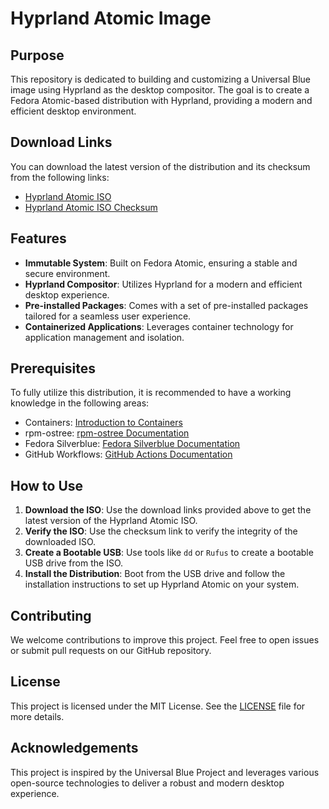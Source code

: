 # Hyprland Atomic Image

## Purpose
This repository is dedicated to building and customizing a Universal Blue image using Hyprland as the desktop compositor. The goal is to create a Fedora Atomic-based distribution with Hyprland, providing a modern and efficient desktop environment.

## Download Links
You can download the latest version of the distribution and its checksum from the following links:
- [Hyprland Atomic ISO](https://juniorfox-net-isos.s3.sa-east-1.amazonaws.com/hyprland-atomic-x86_64-40-latest.iso)
- [Hyprland Atomic ISO Checksum](https://juniorfox-net-isos.s3.sa-east-1.amazonaws.com/hyprland-atomic-x86_64-40-latest.iso-CHECKSUM)

## Features
- **Immutable System**: Built on Fedora Atomic, ensuring a stable and secure environment.
- **Hyprland Compositor**: Utilizes Hyprland for a modern and efficient desktop experience.
- **Pre-installed Packages**: Comes with a set of pre-installed packages tailored for a seamless user experience.
- **Containerized Applications**: Leverages container technology for application management and isolation.

## Prerequisites
To fully utilize this distribution, it is recommended to have a working knowledge in the following areas:
- Containers: [Introduction to Containers](https://www.youtube.com/watch?v=SnSH8Ht3MIc)
- rpm-ostree: [rpm-ostree Documentation](https://coreos.github.io/rpm-ostree/container/)
- Fedora Silverblue: [Fedora Silverblue Documentation](https://docs.fedoraproject.org/en-US/fedora-silverblue/)
- GitHub Workflows: [GitHub Actions Documentation](https://docs.github.com/en/actions/using-workflows)

## How to Use
1. **Download the ISO**: Use the download links provided above to get the latest version of the Hyprland Atomic ISO.
2. **Verify the ISO**: Use the checksum link to verify the integrity of the downloaded ISO.
3. **Create a Bootable USB**: Use tools like `dd` or `Rufus` to create a bootable USB drive from the ISO.
4. **Install the Distribution**: Boot from the USB drive and follow the installation instructions to set up Hyprland Atomic on your system.

## Contributing
We welcome contributions to improve this project. Feel free to open issues or submit pull requests on our GitHub repository.

## License
This project is licensed under the MIT License. See the [LICENSE](LICENSE) file for more details.

## Acknowledgements
This project is inspired by the Universal Blue Project and leverages various open-source technologies to deliver a robust and modern desktop experience.